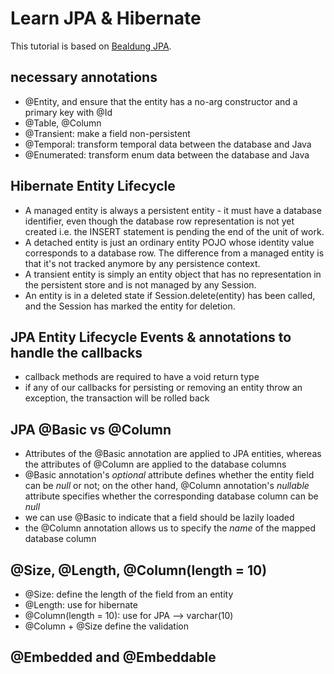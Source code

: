 # Learn JPA & Hibernate
This tutorial is based on [Bealdung JPA](https://www.baeldung.com/learn-jpa-hibernate).

## necessary annotations
- @Entity, and ensure that the entity has a no-arg constructor and a primary key with @Id
- @Table, @Column
- @Transient: make a field non-persistent
- @Temporal: transform temporal data between the database and Java
- @Enumerated: transform enum data between the database and Java

## Hibernate Entity Lifecycle
- A managed entity is always a persistent entity - it must have a database identifier, even though
the database row representation is not yet created i.e. the INSERT statement is pending the end
of the unit of work.
- A detached entity is just an ordinary entity POJO whose identity value corresponds to a database
row. The difference from a managed entity is that it's not tracked anymore by any persistence
context. 
- A transient entity is simply an entity object that has no representation in the persistent store
and is not managed by any Session.
- An entity is in a deleted state if Session.delete(entity) has been called, and the Session
has marked the entity for deletion. 

## JPA Entity Lifecycle Events & annotations to handle the callbacks
- callback methods are required to have a void return type
- if any of our callbacks for persisting or removing an entity throw an exception, the transaction
will be rolled back

## JPA @Basic vs @Column
- Attributes of the @Basic annotation are applied to JPA entities, whereas the attributes of 
@Column are applied to the database columns
- @Basic annotation's _optional_ attribute defines whether the entity field can be _null_ or not;
on the other hand, @Column annotation's _nullable_ attribute specifies whether the corresponding
database column can be _null_
- we can use @Basic to indicate that a field should be lazily loaded
- the @Column annotation allows us to specify the _name_ of the mapped database column

## @Size, @Length, @Column(length = 10)
- @Size: define the length of the field from an entity
- @Length: use for hibernate
- @Column(length = 10): use for JPA --> varchar(10)
- @Column + @Size define the validation 

## @Embedded and @Embeddable